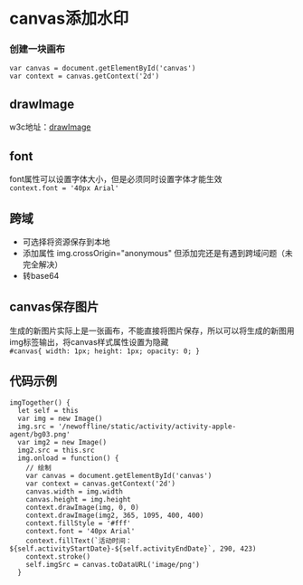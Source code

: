 # canvas添加水印
### 创建一块画布
    var canvas = document.getElementById('canvas')
    var context = canvas.getContext('2d')
## drawImage
w3c地址：[drawImage](http://www.w3school.com.cn/html5/canvas_drawimage.asp)
## font
font属性可以设置字体大小，但是必须同时设置字体才能生效  
     `context.font = '40px Arial'`
## 跨域
- 可选择将资源保存到本地
- 添加属性  img.crossOrigin="anonymous" 但添加完还是有遇到跨域问题（未完全解决）
- 转base64
## canvas保存图片
生成的新图片实际上是一张画布，不能直接将图片保存，所以可以将生成的新图用img标签输出，将canvas样式属性设置为隐藏     
    `#canvas{
        width: 1px;
        height: 1px;
        opacity: 0;
      }`
## 代码示例
    imgTogether() {
      let self = this
      var img = new Image()
      img.src = '/newoffline/static/activity/activity-apple-agent/bg03.png'
      var img2 = new Image()
      img2.src = this.src
      img.onload = function() {
        // 绘制
        var canvas = document.getElementById('canvas')
        var context = canvas.getContext('2d')
        canvas.width = img.width
        canvas.height = img.height
        context.drawImage(img, 0, 0)
        context.drawImage(img2, 365, 1095, 400, 400)
        context.fillStyle = '#fff'
        context.font = '40px Arial'
        context.fillText(`活动时间：${self.activityStartDate}-${self.activityEndDate}`, 290, 423)
        context.stroke()
        self.imgSrc = canvas.toDataURL('image/png')
      }